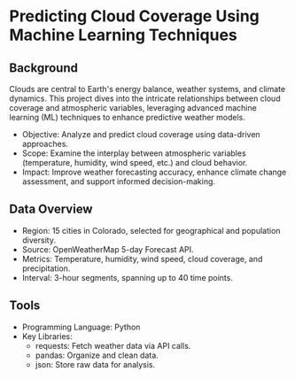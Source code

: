 # Predicting Cloud Coverage Using Machine Learning Techniques

## Background
Clouds are central to Earth's energy balance, weather systems, and climate dynamics. This project dives into the intricate relationships between cloud coverage and atmospheric variables, leveraging advanced machine learning (ML) techniques to enhance predictive weather models.

- Objective: Analyze and predict cloud coverage using data-driven approaches.
- Scope: Examine the interplay between atmospheric variables (temperature, humidity, wind speed, etc.) and cloud behavior.
- Impact: Improve weather forecasting accuracy, enhance climate change assessment, and support informed decision-making.

## Data Overview
- Region: 15 cities in Colorado, selected for geographical and population diversity.
- Source: OpenWeatherMap 5-day Forecast API.
- Metrics: Temperature, humidity, wind speed, cloud coverage, and precipitation.
- Interval: 3-hour segments, spanning up to 40 time points.

## Tools
- Programming Language: Python
- Key Libraries:
  - requests: Fetch weather data via API calls.
  - pandas: Organize and clean data.
  - json: Store raw data for analysis.
